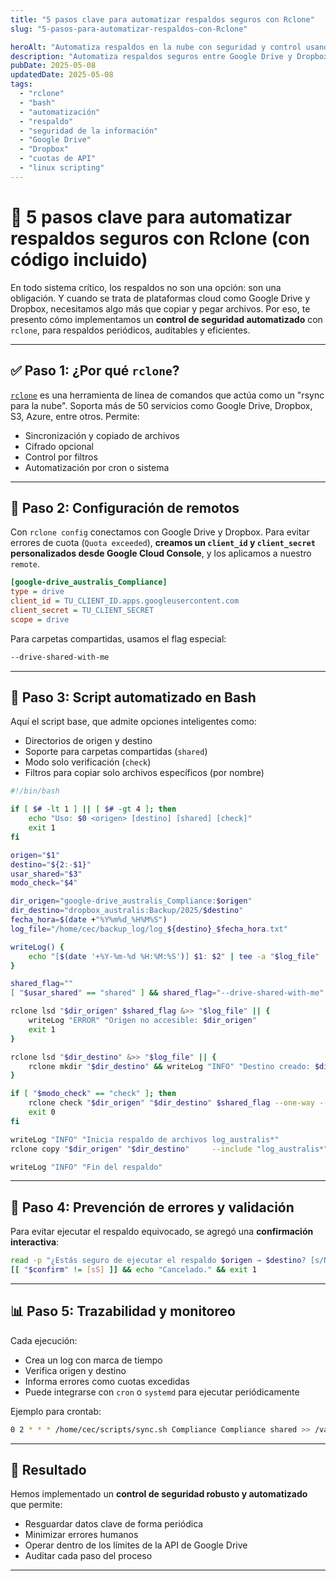```yaml
---
title: "5 pasos clave para automatizar respaldos seguros con Rclone"
slug: "5-pasos-para-automatizar-respaldos-con-Rclone"

heroAlt: "Automatiza respaldos en la nube con seguridad y control usando Rclone"
description: "Automatiza respaldos seguros entre Google Drive y Dropbox con Rclone. Controla errores, evita cuotas y ejecuta scripts confiables con filtros y logs."
pubDate: 2025-05-08
updatedDate: 2025-05-08
tags:
  - "rclone"
  - "bash"
  - "automatización"
  - "respaldo"
  - "seguridad de la información"
  - "Google Drive"
  - "Dropbox"
  - "cuotas de API"
  - "linux scripting"
---
```



# 🔐 5 pasos clave para automatizar respaldos seguros con Rclone (con código incluido)

En todo sistema crítico, los respaldos no son una opción: son una obligación. Y cuando se trata de plataformas cloud como Google Drive y Dropbox, necesitamos algo más que copiar y pegar archivos. Por eso, te presento cómo implementamos un **control de seguridad automatizado** con `rclone`, para respaldos periódicos, auditables y eficientes.

---

## ✅ Paso 1: ¿Por qué `rclone`?

[`rclone`](https://rclone.org/) es una herramienta de línea de comandos que actúa como un "rsync para la nube". Soporta más de 50 servicios como Google Drive, Dropbox, S3, Azure, entre otros. Permite:

- Sincronización y copiado de archivos
- Cifrado opcional
- Control por filtros
- Automatización por cron o sistema

---

## 🧰 Paso 2: Configuración de remotos

Con `rclone config` conectamos con Google Drive y Dropbox. Para evitar errores de cuota (`Quota exceeded`), **creamos un `client_id` y `client_secret` personalizados desde Google Cloud Console**, y los aplicamos a nuestro `remote`.

```ini
[google-drive_australis_Compliance]
type = drive
client_id = TU_CLIENT_ID.apps.googleusercontent.com
client_secret = TU_CLIENT_SECRET
scope = drive
```

Para carpetas compartidas, usamos el flag especial:

```bash
--drive-shared-with-me
```

---

## 🧩 Paso 3: Script automatizado en Bash

Aquí el script base, que admite opciones inteligentes como:

- Directorios de origen y destino
- Soporte para carpetas compartidas (`shared`)
- Modo solo verificación (`check`)
- Filtros para copiar solo archivos específicos (por nombre)

```bash
#!/bin/bash

if [ $# -lt 1 ] || [ $# -gt 4 ]; then
    echo "Uso: $0 <origen> [destino] [shared] [check]"
    exit 1
fi

origen="$1"
destino="${2:-$1}"
usar_shared="$3"
modo_check="$4"

dir_origen="google-drive_australis_Compliance:$origen"
dir_destino="dropbox_australis:Backup/2025/$destino"
fecha_hora=$(date +"%Y%m%d_%H%M%S")
log_file="/home/cec/backup_log/log_${destino}_$fecha_hora.txt"

writeLog() {
    echo "[$(date '+%Y-%m-%d %H:%M:%S')] $1: $2" | tee -a "$log_file"
}

shared_flag=""
[ "$usar_shared" == "shared" ] && shared_flag="--drive-shared-with-me"

rclone lsd "$dir_origen" $shared_flag &>> "$log_file" || {
    writeLog "ERROR" "Origen no accesible: $dir_origen"
    exit 1
}

rclone lsd "$dir_destino" &>> "$log_file" || {
    rclone mkdir "$dir_destino" && writeLog "INFO" "Destino creado: $dir_destino"
}

if [ "$modo_check" == "check" ]; then
    rclone check "$dir_origen" "$dir_destino" $shared_flag --one-way --log-file "$log_file"
    exit 0
fi

writeLog "INFO" "Inicia respaldo de archivos log_australis*"
rclone copy "$dir_origen" "$dir_destino"     --include "log_australis*"     --tpslimit 5     --transfers 2     --checkers 4     -P -vv $shared_flag     --log-file "$log_file"

writeLog "INFO" "Fin del respaldo"
```

---

## 🔄 Paso 4: Prevención de errores y validación

Para evitar ejecutar el respaldo equivocado, se agregó una **confirmación interactiva**:

```bash
read -p "¿Estás seguro de ejecutar el respaldo $origen → $destino? [s/N] " confirm
[[ "$confirm" != [sS] ]] && echo "Cancelado." && exit 1
```

---

## 📊 Paso 5: Trazabilidad y monitoreo

Cada ejecución:

- Crea un log con marca de tiempo
- Verifica origen y destino
- Informa errores como cuotas excedidas
- Puede integrarse con `cron` o `systemd` para ejecutar periódicamente

Ejemplo para crontab:

```bash
0 2 * * * /home/cec/scripts/sync.sh Compliance Compliance shared >> /var/log/respaldo.log
```

---

## 🎯 Resultado

Hemos implementado un **control de seguridad robusto y automatizado** que permite:

- Resguardar datos clave de forma periódica
- Minimizar errores humanos
- Operar dentro de los límites de la API de Google Drive
- Auditar cada paso del proceso

---

